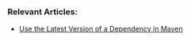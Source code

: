 ### Relevant Articles:

- [Use the Latest Version of a Dependency in Maven](https://www.baeldung.com/maven-dependency-latest-version)

